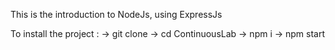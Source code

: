 

This is the introduction to NodeJs, using ExpressJs

To install the project : 
-> git clone 
-> cd ContinuousLab
-> npm i 
-> npm start